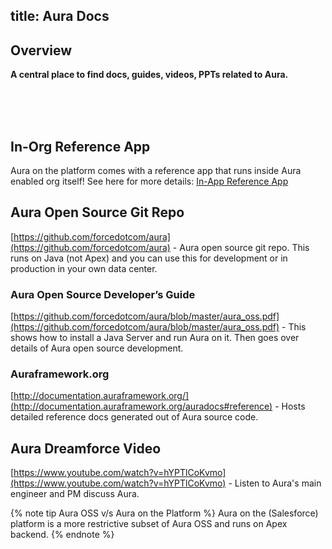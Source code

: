 title: Aura Docs
---
## Overview
<b>A central place to find docs, guides, videos, PPTs related to Aura.</b>

<br><br><br>
## In-Org Reference App
Aura on the platform comes with a reference app that runs inside Aura enabled org itself! See here for more details: [In-App Reference App](/tutorials/aura-in-org-reference.html)

## Aura Open Source Git Repo

[https://github.com/forcedotcom/aura](https://github.com/forcedotcom/aura) -  Aura open source git repo. This runs on Java (not Apex) and you can use this for development or in production in your own data center.

### Aura Open Source Developer’s Guide
[https://github.com/forcedotcom/aura/blob/master/aura_oss.pdf](https://github.com/forcedotcom/aura/blob/master/aura_oss.pdf) - This shows how to install a Java Server and run Aura on it. Then goes over details of Aura open source development.

### Auraframework.org
[http://documentation.auraframework.org/](http://documentation.auraframework.org/auradocs#reference) - Hosts detailed reference docs generated out of Aura source code. 

## Aura Dreamforce Video
[https://www.youtube.com/watch?v=hYPTlCoKvmo](https://www.youtube.com/watch?v=hYPTlCoKvmo) - Listen to Aura's main engineer and PM discuss Aura.

{% note tip Aura OSS v/s Aura on the Platform %}
Aura on the (Salesforce) platform is a more restrictive subset of Aura OSS and runs on Apex backend.
{% endnote %}

